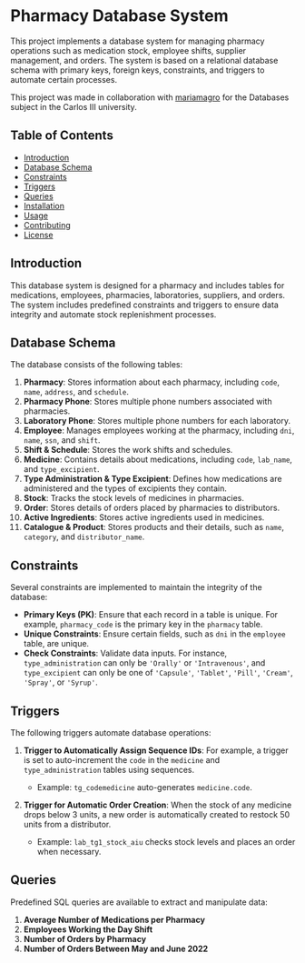 # Pharmacy Database System

This project implements a database system for managing pharmacy operations such as medication stock, employee shifts, supplier management, and orders. The system is based on a relational database schema with primary keys, foreign keys, constraints, and triggers to automate certain processes.

This project was made in collaboration with [mariamagro](https://github.com/mariamagro) for the Databases subject in the Carlos III university.

## Table of Contents
- [Introduction](#introduction)
- [Database Schema](#database-schema)
- [Constraints](#constraints)
- [Triggers](#triggers)
- [Queries](#queries)
- [Installation](#installation)
- [Usage](#usage)
- [Contributing](#contributing)
- [License](#license)

## Introduction
This database system is designed for a pharmacy and includes tables for medications, employees, pharmacies, laboratories, suppliers, and orders. The system includes predefined constraints and triggers to ensure data integrity and automate stock replenishment processes.

## Database Schema
The database consists of the following tables:

1. **Pharmacy**: Stores information about each pharmacy, including `code`, `name`, `address`, and `schedule`.
2. **Pharmacy Phone**: Stores multiple phone numbers associated with pharmacies.
3. **Laboratory Phone**: Stores multiple phone numbers for each laboratory.
4. **Employee**: Manages employees working at the pharmacy, including `dni`, `name`, `ssn`, and `shift`.
5. **Shift & Schedule**: Stores the work shifts and schedules.
6. **Medicine**: Contains details about medications, including `code`, `lab_name`, and `type_excipient`.
7. **Type Administration & Type Excipient**: Defines how medications are administered and the types of excipients they contain.
8. **Stock**: Tracks the stock levels of medicines in pharmacies.
9. **Order**: Stores details of orders placed by pharmacies to distributors.
10. **Active Ingredients**: Stores active ingredients used in medicines.
11. **Catalogue & Product**: Stores products and their details, such as `name`, `category`, and `distributor_name`.

## Constraints
Several constraints are implemented to maintain the integrity of the database:
- **Primary Keys (PK)**: Ensure that each record in a table is unique. For example, `pharmacy_code` is the primary key in the `pharmacy` table.
- **Unique Constraints**: Ensure certain fields, such as `dni` in the `employee` table, are unique.
- **Check Constraints**: Validate data inputs. For instance, `type_administration` can only be `'Orally'` or `'Intravenous'`, and `type_excipient` can only be one of `'Capsule'`, `'Tablet'`, `'Pill'`, `'Cream'`, `'Spray'`, or `'Syrup'`.

## Triggers
The following triggers automate database operations:
1. **Trigger to Automatically Assign Sequence IDs**: For example, a trigger is set to auto-increment the `code` in the `medicine` and `type_administration` tables using sequences.
   - Example: `tg_codemedicine` auto-generates `medicine.code`.
   
2. **Trigger for Automatic Order Creation**: When the stock of any medicine drops below 3 units, a new order is automatically created to restock 50 units from a distributor.
   - Example: `lab_tg1_stock_aiu` checks stock levels and places an order when necessary.

## Queries
Predefined SQL queries are available to extract and manipulate data:
1. **Average Number of Medications per Pharmacy**
2. **Employees Working the Day Shift**
3. **Number of Orders by Pharmacy**
4. **Number of Orders Between May and June 2022**

